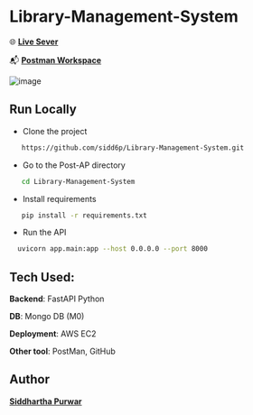 # Library-Management-System


🌐 __[Live Sever](http://146.190.115.182/docs)__

📬 __[Postman Workspace](https://www.postman.com/science-geologist-6321970/workspace/library-management-system/environment/25064118-9d1e4740-2cb1-465e-b586-05f0ae413176)__



![image](https://github.com/sidd6p/Library-Management-System/assets/91800813/594b6120-8d68-4e79-a858-d9cebecabc3f)



## Run Locally


- Clone the project

```bash
   https://github.com/sidd6p/Library-Management-System.git
```

- Go to the Post-AP directory
```bash
   cd Library-Management-System
```

- Install requirements
```bash 
   pip install -r requirements.txt
```
- Run the API
```bash 
  uvicorn app.main:app --host 0.0.0.0 --port 8000                                 
```


## Tech Used:
__Backend__: FastAPI Python

__DB__: Mongo DB (M0)

__Deployment__: AWS EC2

__Other tool__: PostMan, GitHub

## Author
__[Siddhartha Purwar](https://www.linkedin.com/in/siddp6/)__
